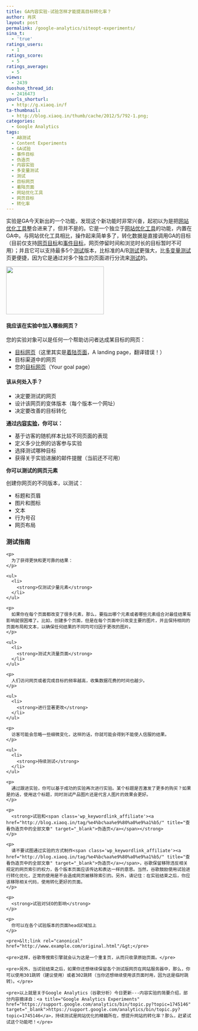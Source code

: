 ```yaml
---
title: GA内容实验-试验怎样才能提高目标转化率？
author: 肖庆
layout: post
permalink: /google-analytics/siteopt-experiments/
sina_t:
  - 'true'
ratings_users:
  - 1
ratings_score:
  - 5
ratings_average:
  - 5
views:
  - 2439
duoshuo_thread_id:
  - 2416473
yourls_shorturl:
  - http://g.xiaoq.in/f
ta-thumbnail:
  - http://blog.xiaoq.in/thumb/cache/2012/5/792-1.png;
categories:
  - Google Analytics
tags:
  - AB测试
  - Content Experiments
  - GA试验
  - 事件目标
  - 伪造页
  - 内容实验
  - 多变量测试
  - 测试
  - 目标网页
  - 着陆页面
  - 网站优化工具
  - 网页目标
  - 转化率
---
```

实验是GA今天新出的一个功能，发现这个新功能时非常兴奋，起初以为是把<span class='wp_keywordlink_affiliate'><a href="http://blog.xiaoq.in/tag/%e7%bd%91%e7%ab%99%e4%bc%98%e5%8c%96%e5%b7%a5%e5%85%b7/" title="查看网站优化工具中的全部文章" target="_blank">网站优化工具</a></span>整合进来了，但并不是的。它是一个独立于<span class='wp_keywordlink_affiliate'><a href="http://blog.xiaoq.in/tag/%e7%bd%91%e7%ab%99%e4%bc%98%e5%8c%96%e5%b7%a5%e5%85%b7/" title="查看网站优化工具中的全部文章" target="_blank">网站优化工具</a></span>的功能，内置在GA中。与网站优化工具相比，操作起来简单多了，转化数据是直接调用GA的目标（目前仅支持<span class='wp_keywordlink_affiliate'><a href="http://blog.xiaoq.in/tag/%e7%bd%91%e9%a1%b5%e7%9b%ae%e6%a0%87/" title="查看网页目标中的全部文章" target="_blank">网页目标</a></span>和<span class='wp_keywordlink_affiliate'><a href="http://blog.xiaoq.in/tag/%e4%ba%8b%e4%bb%b6%e7%9b%ae%e6%a0%87/" title="查看事件目标中的全部文章" target="_blank">事件目标</a></span>，网页停留时间和浏览时长的目标暂时不可用）；并且它可以支持最多5个<span class='wp_keywordlink_affiliate'><a href="http://blog.xiaoq.in/tag/%e6%b5%8b%e8%af%95/" title="查看测试中的全部文章" target="_blank">测试</a></span>版本，比标准的A/B<span class='wp_keywordlink_affiliate'><a href="http://blog.xiaoq.in/tag/%e6%b5%8b%e8%af%95/" title="查看测试中的全部文章" target="_blank">测试</a></span>更强大，比<span class='wp_keywordlink_affiliate'><a href="http://blog.xiaoq.in/tag/%e5%a4%9a%e5%8f%98%e9%87%8f%e6%b5%8b%e8%af%95/" title="查看多变量测试中的全部文章" target="_blank">多变量测试</a></span>页更便捷，因为它是通过对多个独立的页面进行分流来<span class='wp_keywordlink_affiliate'><a href="http://blog.xiaoq.in/tag/%e6%b5%8b%e8%af%95/" title="查看测试中的全部文章" target="_blank">测试</a></span>的。

<img class="alignnone size-full wp-image-793" title="ga-experiments" src="http://xiaoq.in/g/pics/2012/05/ga-experiments.png" alt="" width="265" height="130" />

#### 我应该在实验中加入哪些网页？

您的实验对象可以是任何一个帮助访问者达成某目标的网页：

*   <span class='wp_keywordlink_affiliate'><a href="http://blog.xiaoq.in/tag/%e7%9b%ae%e6%a0%87%e7%bd%91%e9%a1%b5/" title="查看目标网页中的全部文章" target="_blank">目标网页</a></span>（这里其实是<span class='wp_keywordlink_affiliate'><a href="http://blog.xiaoq.in/tag/%e7%9d%80%e9%99%86%e9%a1%b5%e9%9d%a2/" title="查看着陆页面中的全部文章" target="_blank">着陆页面</a></span>，A landing page，翻译错误！）
*   目标渠道中的网页
*   您的<span class='wp_keywordlink_affiliate'><a href="http://blog.xiaoq.in/tag/%e7%9b%ae%e6%a0%87%e7%bd%91%e9%a1%b5/" title="查看目标网页中的全部文章" target="_blank">目标网页</a></span>（Your goal page）

#### 该从何处入手？

*   决定要测试的网页
*   设计该网页的变体版本（每个版本一个网址）
*   决定要改善的目标转化

**通过<span class='wp_keywordlink_affiliate'><a href="http://blog.xiaoq.in/tag/%e5%86%85%e5%ae%b9%e5%ae%9e%e9%aa%8c/" title="查看内容实验中的全部文章" target="_blank">内容实验</a></span>，你可以：**

*   基于访客的随机样本比较不同页面的表现
*   定义多少比例的访客参与实验
*   选择测试哪种目标
*   获得关于实验进展的邮件提醒（当前还不可用）

<div>
  <p>
    <strong>你可以测试的网页元素</strong>
  </p>
  
  <p>
    创建你网页的不同版本，以测试：
  </p>
  
  <ul>
    <li>
      标题和页眉
    </li>
    <li>
      图片和图标
    </li>
    <li>
      文本
    </li>
    <li>
      行为号召
    </li>
    <li>
      网页布局
    </li>
  </ul>
  
  <div>
    <h3>
      测试指南
    </h3>
    
    <p>
      为了获得更快和更可靠的结果：
    </p>
    
    <ul>
      <li>
        <strong>仅测试少量元素</strong>
      </li>
    </ul>
    
    <p>
      如果你在每个页面都改变了很多元素，那么，要指出哪个元素或者哪些元素组合对最佳结果有影响就很困难了。比如，创建多个页面，但是在每个页面中只改变主要的图片，并且保持相同的页面布局和文本，以确保任何结果的不同均可归因于更改的图片。
    </p>
    
    <ul>
      <li>
        <strong>测试大流量页面</strong>
      </li>
    </ul>
    
    <p>
      人们访问网页或者完成目标的频率越高，收集数据花费的时间也越少。
    </p>
    
    <ul>
      <li>
        <strong>进行显著更改</strong>
      </li>
    </ul>
    
    <p>
      访客可能会忽略一些细微变化，这样的话，你就可能会得到不能使人信服的结果。
    </p>
    
    <ul>
      <li>
        <strong>持续测试</strong>
      </li>
    </ul>
    
    <p>
      通过跟进实验，你可以基于成功的实验再次进行实验。某个标题是否激发了更多的购买？如果是的话，使用这个标题，同时测试产品图片还是代言人图片的效果会更好。
    </p>
    
    <p>
      <strong>试验和<span class='wp_keywordlink_affiliate'><a href="http://blog.xiaoq.in/tag/%e4%bc%aa%e9%80%a0%e9%a1%b5/" title="查看伪造页中的全部文章" target="_blank">伪造页</a></span></strong>
    </p>
    
    <p>
      请不要试图通过实验的方式制作<span class='wp_keywordlink_affiliate'><a href="http://blog.xiaoq.in/tag/%e4%bc%aa%e9%80%a0%e9%a1%b5/" title="查看伪造页中的全部文章" target="_blank">伪造页</a></span>，谷歌保留移除违反相关规定的网页索引的权力，各个版本页面应该传达和表达一样的意思。当然，谷歌鼓励使用试验进行转化优化，正常的使用是不会造成网页被移除索引的。另外，请记住：在实验结束之后，你应该移除相关代码，使用转化更好的页面。
    </p>
    
    <p>
      <strong>试验对SEO的影响</strong>
    </p>
    
    <p>
      你可以在各个试验版本的页面head区域加上
    </p>
    
    <pre>&lt;link rel="canonical" href="http://www.example.com/original.html"/&gt;</pre>
    
    <pre>这样，谷歌等搜索引擎就会认为这是一个重复页，从而只收录原始页面。</pre>
    
    <pre>另外，当试验结束之后，如果你还想继续保留各个测试版网页在网站服务器中，那么，你可以使用301跳转（建议使用）或者302跳转（当你还想继续使用该页面时用，因为这是临时跳转）。</pre>
    
    <pre>以上就是关于Google Analytics（谷歌分析）今日更新---内容实验的简要介绍，部分内容摘译自：<a title="Google Analytics Experiments" href="https://support.google.com/analytics/bin/topic.py?topic=1745146" target="_blank">https://support.google.com/analytics/bin/topic.py?topic=1745146</a>，持续测试是网站优化的精髓所在，想提升网站的转化率？那么，赶紧试试这个功能吧！</pre>
  </div>
</div>